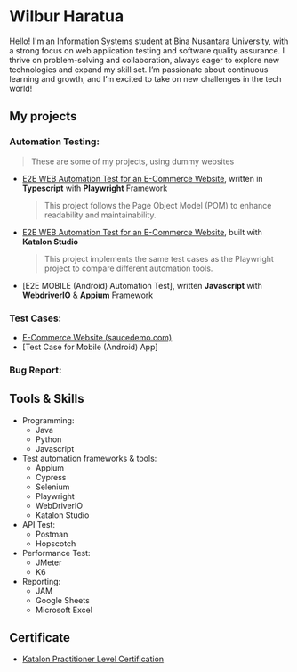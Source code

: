# Wilbur Haratua
Hello! I'm an Information Systems student at Bina Nusantara University, with a strong focus on web application testing and software quality assurance. I thrive on problem-solving and collaboration, always eager to explore new technologies and expand my skill set. I’m passionate about continuous learning and growth, and I’m excited to take on new challenges in the tech world!

## My projects
### Automation Testing:
  >These are some of my projects, using dummy websites
* [E2E WEB Automation Test for an E-Commerce Website](https://github.com/wilburharatua/ecommerce_web_playwright_portofolio.git), written in **Typescript** with **Playwright** Framework
  >This project follows the Page Object Model (POM) to enhance readability and maintainability.
* [E2E WEB Automation Test for an E-Commerce Website](https://github.com/wilburharatua/ecommerce_web_katalon_portofolio.git), built with **Katalon Studio**
  >This project implements the same test cases as the Playwright project to compare different automation tools.
* [E2E MOBILE (Android) Automation Test], written **Javascript** with **WebdriverIO** & **Appium** Framework
### Test Cases: 
* [E-Commerce Website (saucedemo.com)](https://docs.google.com/spreadsheets/d/14uSx_zqP_LAVH-4IDUN9yYr3G_uNJEMp6pBTcnKEFNQ/edit?usp=sharing)
* [Test Case for Mobile (Android) App]  
### Bug Report:

## Tools & Skills 
- Programming:
  - Java
  - Python
  - Javascript
- Test automation frameworks & tools:
  - Appium
  - Cypress
  - Selenium
  - Playwright
  - WebDriverIO
  - Katalon Studio
- API Test:
  - Postman
  - Hopscotch
- Performance Test:
  - JMeter
  - K6
- Reporting:
  - JAM
  - Google Sheets
  - Microsoft Excel

## Certificate
- [Katalon Practitioner Level Certification](https://academy.katalon.com/mcertificate/6761167d6ae00)
